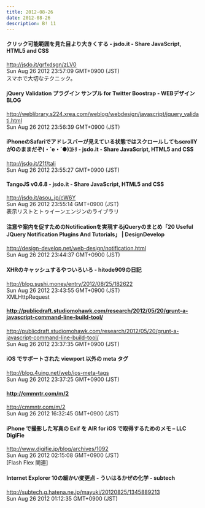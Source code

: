 ```yaml
---
title: 2012-08-26
date: 2012-08-26
description: B! 11
---
```


#### クリック可能範囲を見た目より大きくする - jsdo.it - Share JavaScript, HTML5 and CSS
http://jsdo.it/grfxdsgn/zLV0<br>
Sun Aug 26 2012 23:57:09 GMT+0900 (JST)<br>
スマホで大切なテクニック。


#### jQuery Validation プラグイン サンプル for Twitter Boostrap - WEBデザイン　BLOG
http://weblibrary.s224.xrea.com/weblog/webdesign/javascript/jquery_validati.html<br>
Sun Aug 26 2012 23:56:39 GMT+0900 (JST)<br>


#### iPhoneのSafariでアドレスバーが見えている状態ではスクロールしてもscrollYが0のままだぞ(・`e・´●)ｺﾄﾘ - jsdo.it - Share JavaScript, HTML5 and CSS
http://jsdo.it/21f/tali<br>
Sun Aug 26 2012 23:55:27 GMT+0900 (JST)<br>


#### TangoJS v0.6.8 - jsdo.it - Share JavaScript, HTML5 and CSS
http://jsdo.it/asou_jp/cW6Y<br>
Sun Aug 26 2012 23:55:14 GMT+0900 (JST)<br>
表示リストとトゥイーンエンジンのライブラリ


#### 注意や案内を促すためのNotificationを実現するjQueryのまとめ「20 Useful JQuery Notification Plugins And Tutorials」 | DesignDevelop
http://design-develop.net/web-design/notification.html<br>
Sun Aug 26 2012 23:44:37 GMT+0900 (JST)<br>


#### XHRのキャッシュするやついろいろ - hitode909の日記
http://blog.sushi.money/entry/2012/08/25/182622<br>
Sun Aug 26 2012 23:43:55 GMT+0900 (JST)<br>
XMLHttpRequest


#### http://publicdraft.studiomohawk.com/research/2012/05/20/grunt-a-javascript-command-line-build-tool/
http://publicdraft.studiomohawk.com/research/2012/05/20/grunt-a-javascript-command-line-build-tool/<br>
Sun Aug 26 2012 23:37:35 GMT+0900 (JST)<br>


#### iOS でサポートされた viewport 以外の meta タグ
http://blog.4uing.net/web/ios-meta-tags<br>
Sun Aug 26 2012 23:37:25 GMT+0900 (JST)<br>


#### http://cmmntr.com/m/2
http://cmmntr.com/m/2<br>
Sun Aug 26 2012 16:32:45 GMT+0900 (JST)<br>


#### iPhone で撮影した写真の Exif を AIR for iOS で取得するためのメモ – LLC DigiFie
http://www.digifie.jp/blog/archives/1092<br>
Sun Aug 26 2012 02:15:08 GMT+0900 (JST)<br>
[Flash Flex 関連]


#### Internet Explorer 10の細かい変更点 - ういはるかぜの化学 - subtech
http://subtech.g.hatena.ne.jp/mayuki/20120825/1345889213<br>
Sun Aug 26 2012 01:12:35 GMT+0900 (JST)<br>


